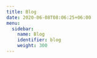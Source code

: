 ```yaml
---
title: Blog
date: 2020-06-08T08:06:25+06:00
menu:
  sidebar:
    name: Blog
    identifier: blog
    weight: 300
---
```

